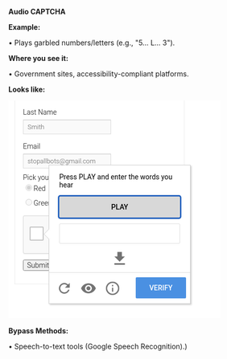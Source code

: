 **Audio CAPTCHA**

**Example:**

• Plays garbled numbers/letters (e.g., "5... L... 3").
    

**Where you see it:**
 
 • Government sites, accessibility-compliant platforms.
 
    

**Looks like:**

![Captcha Sample](./audio.png)




**Bypass Methods:**

• Speech-to-text tools (Google Speech Recognition).)


